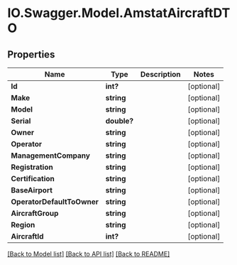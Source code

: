 # IO.Swagger.Model.AmstatAircraftDTO
## Properties

Name | Type | Description | Notes
------------ | ------------- | ------------- | -------------
**Id** | **int?** |  | [optional] 
**Make** | **string** |  | [optional] 
**Model** | **string** |  | [optional] 
**Serial** | **double?** |  | [optional] 
**Owner** | **string** |  | [optional] 
**Operator** | **string** |  | [optional] 
**ManagementCompany** | **string** |  | [optional] 
**Registration** | **string** |  | [optional] 
**Certification** | **string** |  | [optional] 
**BaseAirport** | **string** |  | [optional] 
**OperatorDefaultToOwner** | **string** |  | [optional] 
**AircraftGroup** | **string** |  | [optional] 
**Region** | **string** |  | [optional] 
**AircraftId** | **int?** |  | [optional] 

[[Back to Model list]](../README.md#documentation-for-models) [[Back to API list]](../README.md#documentation-for-api-endpoints) [[Back to README]](../README.md)

